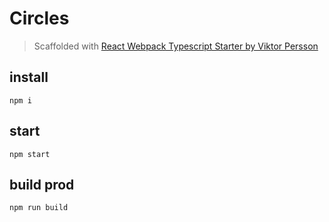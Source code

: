 # Circles

> Scaffolded with [React Webpack Typescript Starter by Viktor Persson](https://github.com/vikpe/react-webpack-typescript-starter)

## install

```
npm i
```

## start 

```
npm start
```

## build prod

```
npm run build
```